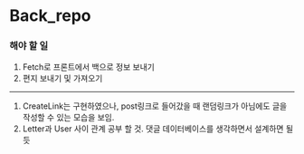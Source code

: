 # Back_repo

### 해야 할 일
1. Fetch로 프론트에서 백으로 정보 보내기
2. 편지 보내기 및 가져오기
---

1. CreateLink는 구현하였으나, post링크로 들어갔을 때 랜덤링크가 아님에도 글을 작성할 수 있는 모습을 보임.
2. Letter과 User 사이 관계 공부 할 것. 댓글 데이터베이스를 생각하면서 설계하면 될듯

